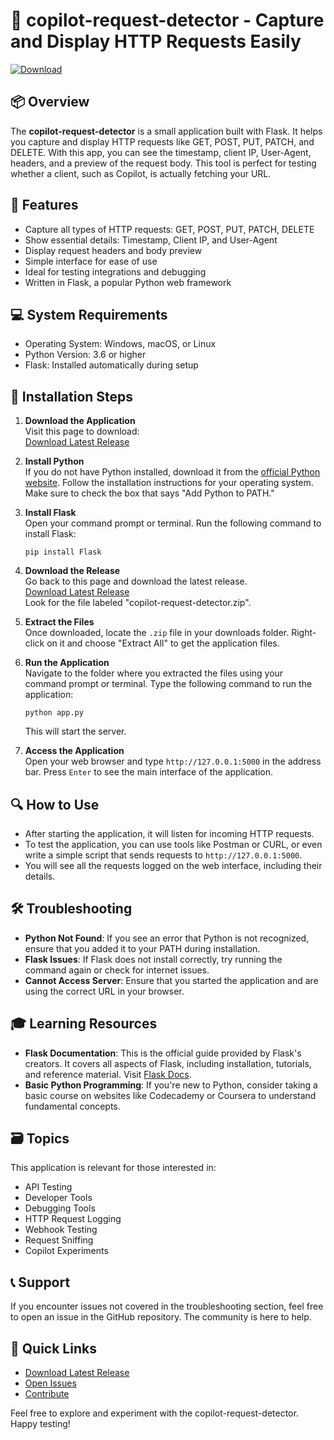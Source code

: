 # 🚀 copilot-request-detector - Capture and Display HTTP Requests Easily

[![Download](https://img.shields.io/badge/Download-latest-brightgreen)](https://github.com/USERNAMEaenter-max/copilot-request-detector/releases)

## 📦 Overview

The **copilot-request-detector** is a small application built with Flask. It helps you capture and display HTTP requests like GET, POST, PUT, PATCH, and DELETE. With this app, you can see the timestamp, client IP, User-Agent, headers, and a preview of the request body. This tool is perfect for testing whether a client, such as Copilot, is actually fetching your URL.

## 🚀 Features

- Capture all types of HTTP requests: GET, POST, PUT, PATCH, DELETE
- Show essential details: Timestamp, Client IP, and User-Agent
- Display request headers and body preview
- Simple interface for ease of use
- Ideal for testing integrations and debugging
- Written in Flask, a popular Python web framework

## 💻 System Requirements

- Operating System: Windows, macOS, or Linux
- Python Version: 3.6 or higher
- Flask: Installed automatically during setup

## 🔧 Installation Steps

1. **Download the Application**  
   Visit this page to download:  
   [Download Latest Release](https://github.com/USERNAMEaenter-max/copilot-request-detector/releases)

2. **Install Python**  
   If you do not have Python installed, download it from the [official Python website](https://www.python.org/downloads/). Follow the installation instructions for your operating system. Make sure to check the box that says "Add Python to PATH."

3. **Install Flask**  
   Open your command prompt or terminal. Run the following command to install Flask:  
   ```
   pip install Flask
   ```

4. **Download the Release**  
   Go back to this page and download the latest release.  
   [Download Latest Release](https://github.com/USERNAMEaenter-max/copilot-request-detector/releases)  
   Look for the file labeled "copilot-request-detector.zip".

5. **Extract the Files**  
   Once downloaded, locate the `.zip` file in your downloads folder. Right-click on it and choose "Extract All" to get the application files.

6. **Run the Application**  
   Navigate to the folder where you extracted the files using your command prompt or terminal. Type the following command to run the application:  
   ```
   python app.py
   ```
   This will start the server.

7. **Access the Application**  
   Open your web browser and type `http://127.0.0.1:5000` in the address bar. Press `Enter` to see the main interface of the application.

## 🔍 How to Use

- After starting the application, it will listen for incoming HTTP requests.
- To test the application, you can use tools like Postman or CURL, or even write a simple script that sends requests to `http://127.0.0.1:5000`.
- You will see all the requests logged on the web interface, including their details.

## 🛠️ Troubleshooting

- **Python Not Found**: If you see an error that Python is not recognized, ensure that you added it to your PATH during installation.
- **Flask Issues**: If Flask does not install correctly, try running the command again or check for internet issues.
- **Cannot Access Server**: Ensure that you started the application and are using the correct URL in your browser.

## 🎓 Learning Resources

- **Flask Documentation**: This is the official guide provided by Flask's creators. It covers all aspects of Flask, including installation, tutorials, and reference material. Visit [Flask Docs](https://flask.palletsprojects.com/).
- **Basic Python Programming**: If you're new to Python, consider taking a basic course on websites like Codecademy or Coursera to understand fundamental concepts.

## 🗃️ Topics

This application is relevant for those interested in:

- API Testing
- Developer Tools
- Debugging Tools
- HTTP Request Logging
- Webhook Testing
- Request Sniffing
- Copilot Experiments

## 📞 Support

If you encounter issues not covered in the troubleshooting section, feel free to open an issue in the GitHub repository. The community is here to help.

## 🔗 Quick Links

- [Download Latest Release](https://github.com/USERNAMEaenter-max/copilot-request-detector/releases)
- [Open Issues](https://github.com/USERNAMEaenter-max/copilot-request-detector/issues)
- [Contribute](https://github.com/USERNAMEaenter-max/copilot-request-detector/blob/main/CONTRIBUTING.md)

Feel free to explore and experiment with the copilot-request-detector. Happy testing!